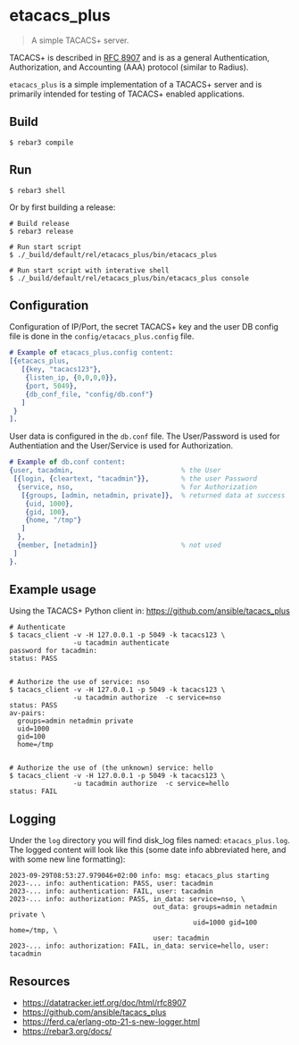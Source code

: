 # etacacs_plus
> A simple TACACS+ server.

TACACS+ is described in
[RFC 8907](https://datatracker.ietf.org/doc/html/rfc8907)
and is as a general Authentication, Authorization, and Accounting (AAA)
protocol (similar to Radius).

`etacacs_plus` is a simple implementation of a TACACS+ server and 
is primarily intended for testing of TACACS+ enabled applications.


## Build

``` shell
$ rebar3 compile
```
    
## Run

``` shell
$ rebar3 shell
```
    
Or by first building a release:

``` shell
# Build release
$ rebar3 release
    
# Run start script
$ ./_build/default/rel/etacacs_plus/bin/etacacs_plus
    
# Run start script with interative shell
$ ./_build/default/rel/etacacs_plus/bin/etacacs_plus console
```
    
## Configuration

Configuration of IP/Port, the secret TACACS+ key and the user DB config file
is done in the `config/etacacs_plus.config` file.

``` erlang
# Example of etacacs_plus.config content:
[{etacacs_plus,
   [{key, "tacacs123"},
    {listen_ip, {0,0,0,0}},
    {port, 5049},
    {db_conf_file, "config/db.conf"}
   ]
 }
].
```

User data is configured in the `db.conf` file. The User/Password is
used for Authentiation and the User/Service is used for Authorization.

``` erlang
# Example of db.conf content:
{user, tacadmin,                           % the User
 [{login, {cleartext, "tacadmin"}},        % the user Password
  {service, nso,                           % for Authorization
   [{groups, [admin, netadmin, private]},  % returned data at success
    {uid, 1000},
    {gid, 100},
    {home, "/tmp"}
   ]
  },
  {member, [netadmin]}                     % not used
 ]
}.
```


## Example usage

Using the TACACS+ Python client in: https://github.com/ansible/tacacs_plus

``` shell
# Authenticate
$ tacacs_client -v -H 127.0.0.1 -p 5049 -k tacacs123 \
                -u tacadmin authenticate 
password for tacadmin: 
status: PASS

    
# Authorize the use of service: nso
$ tacacs_client -v -H 127.0.0.1 -p 5049 -k tacacs123 \
                -u tacadmin authorize  -c service=nso 
status: PASS
av-pairs:
  groups=admin netadmin private
  uid=1000
  gid=100
  home=/tmp
      

# Authorize the use of (the unknown) service: hello
$ tacacs_client -v -H 127.0.0.1 -p 5049 -k tacacs123 \
                -u tacadmin authorize  -c service=hello
status: FAIL
```


## Logging

Under the `log` directory you will find disk_log
files named: `etacacs_plus.log`. The logged content
will look like this (some date info abbreviated here,
and with some new line formatting):

```
2023-09-29T08:53:27.979046+02:00 info: msg: etacacs_plus starting
2023-... info: authentication: PASS, user: tacadmin
2023-... info: authentication: FAIL, user: tacadmin
2023-... info: authorization: PASS, in_data: service=nso, \
                                    out_data: groups=admin netadmin private \
                                              uid=1000 gid=100 home=/tmp, \
                                    user: tacadmin
2023-... info: authorization: FAIL, in_data: service=hello, user: tacadmin
```


## Resources

* https://datatracker.ietf.org/doc/html/rfc8907
* https://github.com/ansible/tacacs_plus
* https://ferd.ca/erlang-otp-21-s-new-logger.html
* https://rebar3.org/docs/
